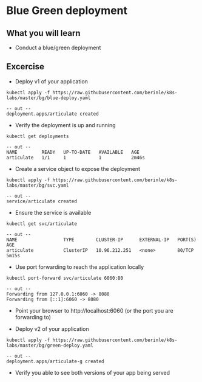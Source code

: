 # Blue Green deployment

## What you will learn
* Conduct a blue/green deployment

## Excercise
* Deploy v1 of your application

```
kubectl apply -f https://raw.githubusercontent.com/berinle/k8s-labs/master/bg/blue-deploy.yaml

-- out --
deployment.apps/articulate created
```

* Verify the deployment is up and running

```
kubectl get deployments

-- out --
NAME         READY   UP-TO-DATE   AVAILABLE   AGE
articulate   1/1     1            1           2m46s
```

* Create a service object to expose the deployment

```
kubectl apply -f https://raw.githubusercontent.com/berinle/k8s-labs/master/bg/svc.yaml

-- out --
service/articulate created
```

* Ensure the service is available

```
kubectl get svc/articulate

-- out --
NAME                 TYPE        CLUSTER-IP      EXTERNAL-IP   PORT(S)    AGE
articulate           ClusterIP   10.96.212.251   <none>        80/TCP     5m15s
```

* Use port forwarding to reach the application locally

```
kubectl port-forward svc/articulate 6060:80

-- out --
Forwarding from 127.0.0.1:6060 -> 8080
Forwarding from [::1]:6060 -> 8080
```

* Point your browser to http://localhost:6060 (or the port you are forwarding to)

* Deploy v2 of your application

```
kubectl apply -f https://raw.githubusercontent.com/berinle/k8s-labs/master/bg/green-deploy.yaml

-- out --
deployment.apps/articulate-g created
```

* Verify you able to see both versions of your app being served